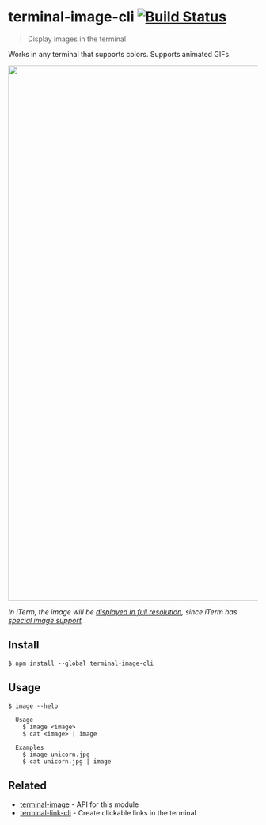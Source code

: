 # terminal-image-cli [![Build Status](https://travis-ci.com/sindresorhus/terminal-image-cli.svg?branch=master)](https://travis-ci.com/sindresorhus/terminal-image-cli)

> Display images in the terminal

Works in any terminal that supports colors. Supports animated GIFs.

<img src="screenshot.png" width="1082">

*In iTerm, the image will be [displayed in full resolution](screenshot-iterm.jpg), since iTerm has [special image support](https://www.iterm2.com/documentation-images.html).*

## Install

```
$ npm install --global terminal-image-cli
```

## Usage

```
$ image --help

  Usage
    $ image <image>
    $ cat <image> | image

  Examples
    $ image unicorn.jpg
    $ cat unicorn.jpg | image
```

## Related

- [terminal-image](https://github.com/sindresorhus/terminal-image) - API for this module
- [terminal-link-cli](https://github.com/sindresorhus/terminal-link-cli) - Create clickable links in the terminal

